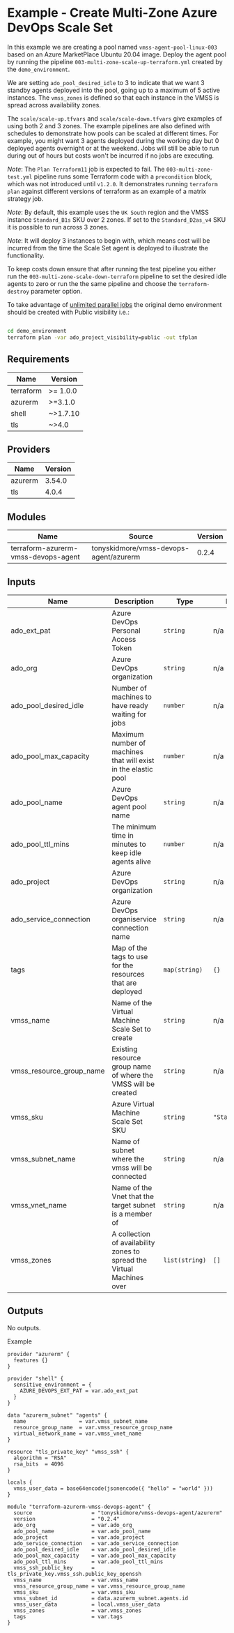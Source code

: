# Example - Create Multi-Zone Azure DevOps Scale Set

In this example we are creating a pool named `vmss-agent-pool-linux-003` based on an Azure MarketPlace Ubuntu 20.04 image.
Deploy the agent pool by running the pipeline `003-multi-zone-scale-up-terraform.yml` created by the `demo_environment`.

We are setting `ado_pool_desired_idle` to 3 to indicate that we want 3 standby agents deployed into the pool, going up to a maximum of 5 active instances.  The `vmss_zones` is defined so that each instance in the VMSS is spread across availability zones.

The `scale/scale-up.tfvars` and `scale/scale-down.tfvars` give examples of using both 2 and 3 zones.  The example pipelines are also defined with schedules to demonstrate how pools can be scaled at different times.
For example, you might want 3 agents deployed during the working day but 0 deployed agents overnight or at the weekend.  Jobs will still be able to run during out of hours but costs won't be incurred if no jobs are executing.

_Note_:
The `Plan Terraform11` job is expected to fail.  The `003-multi-zone-test.yml` pipeline runs some Terraform code with a `precondition` block, which was not introduced until `v1.2.0`.
It demonstrates running `terraform plan` against different versions of terraform as an example of a matrix strategy job.

_Note_:
By default, this example uses the `UK South` region and the VMSS instance `Standard_B1s` SKU over 2 zones.
If set to the `Standard_D2as_v4` SKU it is possible to run across 3 zones.

_Note_:
It will deploy 3 instances to begin with, which means cost will be incurred from the time the Scale Set agent is deployed to illustrate the functionality.

To keep costs down ensure that after running the test pipeline you either run the `003-multi-zone-scale-down-terraform` pipeline to set the desired idle agents to zero
or run the the same pipeline and choose the `terraform-destroy` parameter option.

To take advantage of [unlimited parallel jobs](https://learn.microsoft.com/en-us/azure/devops/pipelines/licensing/concurrent-jobs?view=azure-devops&tabs=self-hosted) the original demo environment should be created with Public visibility i.e.:

````bash

cd demo_environment
terraform plan -var ado_project_visibility=public -out tfplan

````

<!-- BEGIN_TF_DOCS -->

## Requirements

| Name | Version |
|------|---------|
| terraform | >= 1.0.0 |
| azurerm | >=3.1.0 |
| shell | ~>1.7.10 |
| tls | ~>4.0 |
## Providers

| Name | Version |
|------|---------|
| azurerm | 3.54.0 |
| tls | 4.0.4 |
## Modules

| Name | Source | Version |
|------|--------|---------|
| terraform-azurerm-vmss-devops-agent | tonyskidmore/vmss-devops-agent/azurerm | 0.2.4 |
## Inputs

| Name | Description | Type | Default | Required |
|------|-------------|------|---------|:--------:|
| ado\_ext\_pat | Azure DevOps Personal Access Token | `string` | n/a | yes |
| ado\_org | Azure DevOps organization | `string` | n/a | yes |
| ado\_pool\_desired\_idle | Number of machines to have ready waiting for jobs | `number` | n/a | yes |
| ado\_pool\_max\_capacity | Maximum number of machines that will exist in the elastic pool | `number` | n/a | yes |
| ado\_pool\_name | Azure DevOps agent pool name | `string` | n/a | yes |
| ado\_pool\_ttl\_mins | The minimum time in minutes to keep idle agents alive | `number` | n/a | yes |
| ado\_project | Azure DevOps organization | `string` | n/a | yes |
| ado\_service\_connection | Azure DevOps organiservice connection name | `string` | n/a | yes |
| tags | Map of the tags to use for the resources that are deployed | `map(string)` | `{}` | no |
| vmss\_name | Name of the Virtual Machine Scale Set to create | `string` | n/a | yes |
| vmss\_resource\_group\_name | Existing resource group name of where the VMSS will be created | `string` | n/a | yes |
| vmss\_sku | Azure Virtual Machine Scale Set SKU | `string` | `"Standard_B1s"` | no |
| vmss\_subnet\_name | Name of subnet where the vmss will be connected | `string` | n/a | yes |
| vmss\_vnet\_name | Name of the Vnet that the target subnet is a member of | `string` | n/a | yes |
| vmss\_zones | A collection of availability zones to spread the Virtual Machines over | `list(string)` | `[]` | no |
## Outputs

No outputs.

Example

```hcl
provider "azurerm" {
  features {}
}

provider "shell" {
  sensitive_environment = {
    AZURE_DEVOPS_EXT_PAT = var.ado_ext_pat
  }
}

data "azurerm_subnet" "agents" {
  name                 = var.vmss_subnet_name
  resource_group_name  = var.vmss_resource_group_name
  virtual_network_name = var.vmss_vnet_name
}

resource "tls_private_key" "vmss_ssh" {
  algorithm = "RSA"
  rsa_bits  = 4096
}

locals {
  vmss_user_data = base64encode(jsonencode({ "hello" = "world" }))
}

module "terraform-azurerm-vmss-devops-agent" {
  source                   = "tonyskidmore/vmss-devops-agent/azurerm"
  version                  = "0.2.4"
  ado_org                  = var.ado_org
  ado_pool_name            = var.ado_pool_name
  ado_project              = var.ado_project
  ado_service_connection   = var.ado_service_connection
  ado_pool_desired_idle    = var.ado_pool_desired_idle
  ado_pool_max_capacity    = var.ado_pool_max_capacity
  ado_pool_ttl_mins        = var.ado_pool_ttl_mins
  vmss_ssh_public_key      = tls_private_key.vmss_ssh.public_key_openssh
  vmss_name                = var.vmss_name
  vmss_resource_group_name = var.vmss_resource_group_name
  vmss_sku                 = var.vmss_sku
  vmss_subnet_id           = data.azurerm_subnet.agents.id
  vmss_user_data           = local.vmss_user_data
  vmss_zones               = var.vmss_zones
  tags                     = var.tags
}
```
<!-- END_TF_DOCS -->
